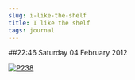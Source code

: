 ```yaml
---
slug: i-like-the-shelf
title: I like the shelf
tags: journal
---
```


##22:46 Saturday 04 February 2012

[![P238](http://getfile4.posterous.com/getfile/files.posterous.com/thunderrabbit/EaaqCbleirIhbFebHvtyohwktzFtBaqehzstjojEpEkkDpFFigrwoAkykFdF/p238.jpg.scaled500.jpg)](http://getfile2.posterous.com/getfile/files.posterous.com/thunderrabbit/EaaqCbleirIhbFebHvtyohwktzFtBaqehzstjojEpEkkDpFFigrwoAkykFdF/p238.jpg.scaled1000.jpg)
